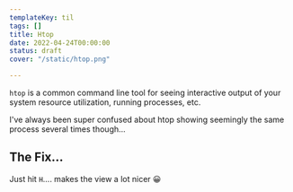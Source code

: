 ```yaml
---
templateKey: til
tags: []
title: Htop
date: 2022-04-24T00:00:00
status: draft
cover: "/static/htop.png"

---
```


`htop` is a common command line tool for seeing interactive output of your system resource utilization, running processes, etc.

I've always been super confused about htop showing seemingly the same process several times though...

## The Fix...

Just hit `H`.... makes the view a lot nicer 😀
